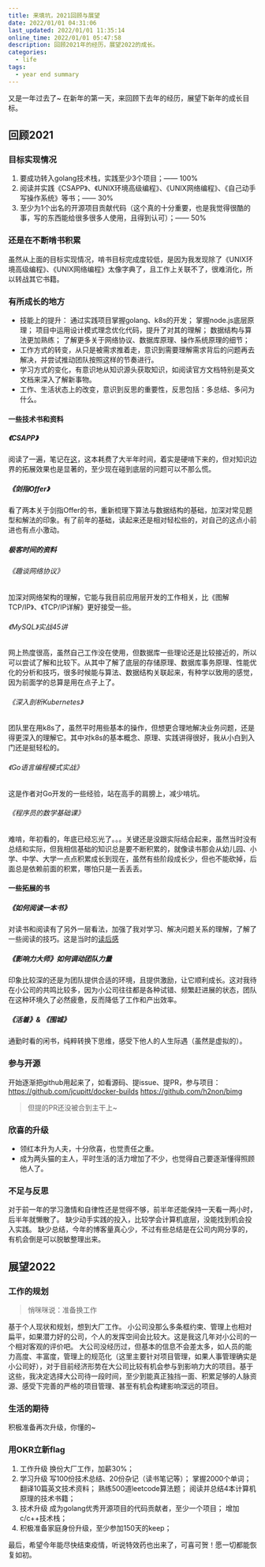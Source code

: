 ```yaml
---
title: 来填坑，2021回顾与展望
date: 2022/01/01 04:31:06
last_updated: 2022/01/01 11:35:14
online_time: 2022/01/01 05:47:58
description: 回顾2021年的经历，展望2022的成长。
categories:
  - life
tags:
  - year end summary
---
```


又是一年过去了~ 在新年的第一天，来回顾下去年的经历，展望下新年的成长目标。

## 回顾2021
### 目标实现情况
1. 要成功转入golang技术栈，实践至少3个项目；—— 100%
2. 阅读并实践《CSAPP》、《UNIX环境高级编程》、《UNIX网络编程》、《自己动手写操作系统》等书；—— 30%
3. 至少为1个出名的开源项目贡献代码（这个真的十分重要，也是我觉得很酷的事，写的东西能给很多很多人使用，且得到认可）；—— 50%

### 还是在不断啃书积累
虽然从上面的目标实现情况，啃书目标完成度较低，是因为我发现除了《UNIX环境高级编程》、《UNIX网络编程》太像字典了，且工作上关联不了，很难消化，所以转战其它书籍。

### 有所成长的地方
* 技能上的提升：
	通过实践项目掌握golang、k8s的开发；
	掌握node.js底层原理；
	项目中运用设计模式理念优化代码，提升了对其的理解；
	数据结构与算法更加熟练；
	了解更多关于网络协议、数据库原理、操作系统原理的细节；
* 工作方式的转变，从只是被需求推着走，意识到需要理解需求背后的问题再去解决，并尝试推动团队按照这样的节奏进行。
* 学习方式的变化，有意识地从知识源头获取知识，如阅读官方文档特别是英文文档来深入了解新事物。
* 工作、生活状态上的改变，意识到反思的重要性，反思包括：多总结、多问为什么。

#### 一些技术书和资料
##### 《CSAPP》
阅读了一遍，笔记在[这](https://github.com/pauky/csapp-3e-note)，这本耗费了大半年时间，着实是硬啃下来的，但对知识边界的拓展效果也是显著的，至少现在碰到底层的问题可以不那么慌。

##### 《剑指Offer》
看了两本关于剑指Offer的书，重新梳理下算法与数据结构的基础，加深对常见题型和解法的印象。有了前年的基础，读起来还是相对轻松些的，对自己的这点小前进也有点小激动。

##### 极客时间的资料
###### 《趣谈网络协议》
加深对网络架构的理解，它能与我目前应用层开发的工作相关，比《图解TCP/IP》、《TCP/IP详解》更好接受一些。

###### 《MySQL》实战45讲
网上热度很高，虽然自己工作没在使用，但数据库一些理论还是比较接近的，所以可以尝试了解和比较下。从其中了解了底层的存储原理、数据库事务原理、性能优化的分析和技巧，很多时候能与算法、数据结构关联起来，有种学以致用的感觉，因为前面学的总算是用在点子上了。

###### 《深入剖析Kubernetes》
团队里在用k8s了，虽然平时用些基本的操作，但想更合理地解决业务问题，还是得更深入的理解它。其中对k8s的基本概念、原理、实践讲得很好，我从小白到入门还是挺轻松的。

###### 《Go语言编程模式实战》
这是作者对Go开发的一些经验，站在高手的肩膀上，减少啃坑。

###### 《程序员的数学基础课》
难啃，年初看的，年底已经忘光了。。。关键还是没跟实际结合起来，虽然当时没有总结和实际，但我相信基础的知识总是要不断积累的，就像读书那会从幼儿园、小学、中学、大学一点点积累成长到现在，虽然有些阶段成长少，但也不能砍掉，后面总是依赖前面的积累，哪怕只是一丢丢丢。

#### 一些拓展的书
##### 《如何阅读一本书》
对读书和阅读有了另外一层看法，加强了我对学习、解决问题关系的理解，了解了一些阅读的技巧。这是当时的[读后感](https://www.yangrunwei.com/a/117.html)

##### 《影响力大师》如何调动团队力量
印象比较深的还是为团队提供合适的环境，且提供激励，让它顺利成长。这对我待在小公司的共鸣比较多，因为小公司往往都是各种试错、频繁赶进展的状态，团队在这种环境久了必然疲惫，反而降低了工作和产出效率。

##### 《活着》& 《围城》
通勤时看的闲书，纯粹转换下思维，感受下他人的人生际遇（虽然是虚拟的）。

### 参与开源
开始逐渐把github用起来了，如看源码、提issue、提PR，参与项目：
https://github.com/jcupitt/docker-builds
https://github.com/h2non/bimg
> 但提的PR还没被合到主干上~

### 欣喜的升级
* 领红本升为人夫，十分欣喜，也觉责任之重。
* 成为两头猫的主人，平时生活的活力增加了不少，也觉得自己要逐渐懂得照顾他人了。

### 不足与反思
对于前一年的学习激情和自律性还是觉得不够，前半年还能保持一天看一两小时，后半年就懒散了。
缺少动手实践的投入，比较学会计算机底层，没能找到机会投入实践。
缺少总结，今年的博客量真心少，不过有些总结是在公司内网分享的，有机会倒是可以脱敏整理出来。

## 展望2022
### 工作的规划
> 悄咪咪说：准备换工作

基于个人现状和规划，想到大厂工作。
小公司没那么多条框约束、管理上也相对扁平，如果潜力好的公司，个人的发挥空间会比较大。这是我这几年对小公司的一个相对客观的评价吧。
大公司没经历过，但基本的信息不会差太多，如人员的能力高度、丰富度，管理上的规范化（这里主要针对项目管理，如果人事管理确实是小公司好），对于目前经济形势在大公司比较有机会参与到影响力大的项目。基于这些，我决定选择大公司待一段时间，至少到能真正独挡一面、积累足够的人脉资源、感受下完善的严格的项目管理、甚至有机会构建影响深远的项目。

### 生活的期待
积极准备再次升级，你懂的~

### 用OKR立新flag
1. 工作升级
	换份大厂工作，加薪30%；
2. 学习升级
	写100份技术总结、20份杂记（读书笔记等）；
	掌握2000个单词；
	翻译10篇英文技术资料；
	熟练500道leetcode算法题；
	阅读并总结4本计算机原理的技术书籍；
3. 技术升级
	成为golang优秀开源项目的代码贡献者，至少一个项目；
	增加c/c++技术栈；
4. 积极准备家庭身份升级，至少参加150天的keep；

最后，希望今年能尽快结束疫情，听说特效药也出来了，可喜可贺！愿一切都能恢复如初。

